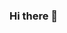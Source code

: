 ### Hi there 👋

<!--
**jeanluckawel/jeanluckawel** is a ✨ _special_ ✨ repository because its `README.md` (this file) appears on your GitHub profile.


<h1 align="center">Salut 👋, je suis jean luc kawel</h1>
<h3 align="center">suis un developpeur web</h3>
[![committers.top badge](https://user-badge.committers.top/congo_private/jeanluckawel.svg)](https://user-badge.committers.top/congo_private/jeanluckawel)
